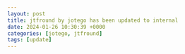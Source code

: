 ```yaml
---
layout: post
title: jtfround by jotego has been updated to internal
date: 2024-01-26 10:30:39 +0000
categories: [jotego, jtfround]
tags: [update]
---
```


